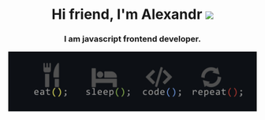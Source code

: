 <h1 align="center">
  Hi friend, I'm Alexandr
  <img src="https://github.com/blackcater/blackcater/raw/main/images/Hi.gif" height="32"/>
</h1>
<h3 align="center">I am javascript frontend developer.</h3>
<img src="./bg.jpg" />

